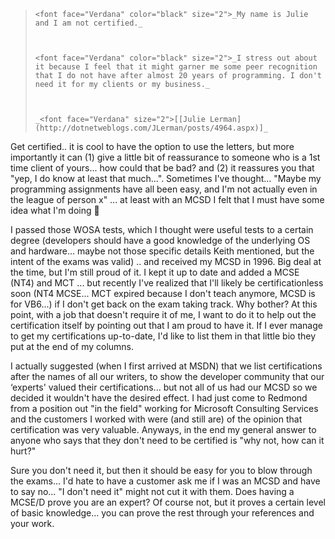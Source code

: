 <blockquote dir="ltr" style="MARGIN-RIGHT: 0px">

    <font face="Verdana" color="black" size="2">_My name is Julie and I am not certified._



    <font face="Verdana" color="black" size="2">_I stress out about it because I feel that it might garner me some peer recognition that I do not have after almost 20 years of programming. I don't need it for my clients or my business._



    _<font face="Verdana" size="2">[[Julie Lerman](http://dotnetweblogs.com/JLerman/posts/4964.aspx)]_

</blockquote>

Get certified.. it is cool to have the option to use the letters, but more importantly it can (1) give a little bit of reassurance to someone who is a 1st time client of yours... how could that be bad? and (2) it reassures you that "yep, I do know at least that much...". Sometimes I've thought... "Maybe my programming assignments have all been easy, and I'm not actually even in the league of person x" ... at least with an MCSD I felt that I must have some idea what I'm doing 🙂

I passed those WOSA tests, which I thought were useful tests to a certain degree (developers should have a good knowledge of the underlying OS and hardware... maybe not those specific details Keith mentioned, but the intent of the exams was valid) .. and received my MCSD in 1996. Big deal at the time, but I'm still proud of it. I kept it up to date and added a MCSE (NT4) and MCT ... but recently I've realized that I'll likely be certificationless soon (NT4 MCSE... MCT expired because I don't teach anymore, MCSD is for VB6...) if I don't get back on the exam taking track. Why bother? At this point, with a job that doesn't require it of me, I want to do it to help out the certification itself by pointing out that I am proud to have it. If I ever manage to get my certifications up-to-date, I'd like to list them in that little bio they put at the end of my columns.

I actually suggested (when I first arrived at MSDN) that we list certifications after the names of all our writers, to show the developer community that our &#8216;experts' valued their certifications... but not all of us had our MCSD so we decided it wouldn't have the desired effect. I had just come to Redmond from a position out "in the field" working for Microsoft Consulting Services and the customers I worked with were (and still are) of the opinion that certification was very valuable. Anyways, in the end my general answer to anyone who says that they don't need to be certified is "why not, how can it hurt?"

Sure you don't need it, but then it should be easy for you to blow through the exams... I'd hate to have a customer ask me if I was an MCSD and have to say no... "I don't need it" might not cut it with them. Does having a MCSE/D prove you are an expert? Of course not, but it proves a certain level of basic knowledge... you can prove the rest through your references and your work.